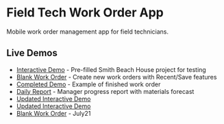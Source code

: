 # Field Tech Work Order App

Mobile work order management app for field technicians.

## Live Demos

- [Interactive Demo](https://wanttobuild.github.io/Field-tech-app/interactive_demo_app.html) - Pre-filled Smith Beach House project for testing
- [Blank Work Order](https://wanttobuild.github.io/Field-tech-app/blank_work_order_with_lists.html) - Create new work orders with Recent/Save features
- [Completed Demo](https://wanttobuild.github.io/Field-tech-app/smith_completed_demo.html) - Example of finished work order
- [Daily Report](https://wanttobuild.github.io/Field-tech-app/daily_progress_report.html) - Manager progress report with materials forecast
- [Updated Interactive Demo](https://wanttobuild.github.io/Field-tech-app/updated_interactive_demo.html)
- [Updated Interactive Demo](https://wanttobuild.github.io/Field-tech-app/updated_interactive_demo_v2.html)
- [Blank Work Order](https://wanttobuild.github.io/Field-tech-app/blank-work-order-builder.html) - July21
